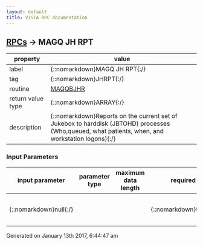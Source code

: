 ```yaml
---
layout: default
title: VISTA RPC documentation
---
```




## [RPCs](TableOfContent.md) &#8594; MAGQ JH RPT 

 property | value 
--- | --- 
 label | {::nomarkdown}MAGQ JH RPT{:/}
 tag | {::nomarkdown}JHRPT{:/}
 routine | [MAGQBJHR](http://code.osehra.org/dox/Routine_MAGQBJHR_source.html)
 return value type | {::nomarkdown}ARRAY{:/}
 description | {::nomarkdown}Reports on the current set of Jukebox to harddisk (JBTOHD) processes (Who,queued, what patients, when, and workstation logons){:/}

### Input Parameters

| input parameter | parameter type | maximum data length | required | description | 
| --- | --- | --- | --- | --- | 
| {::nomarkdown}null{:/} |  |  | {::nomarkdown}true{:/} | {::nomarkdown}No input parameter is defined for this procedure.{:/} | 




 Generated on January 13th 2017, 6:44:47 am